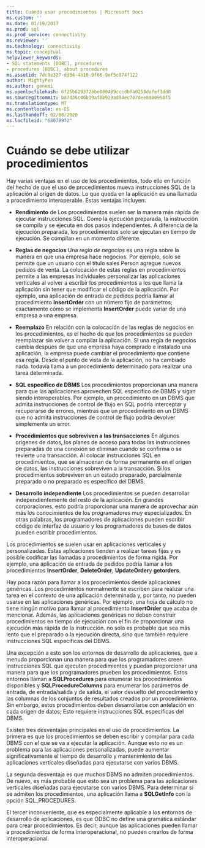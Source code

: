 ```yaml
---
title: Cuándo usar procedimientos | Microsoft Docs
ms.custom: ''
ms.date: 01/19/2017
ms.prod: sql
ms.prod_service: connectivity
ms.reviewer: ''
ms.technology: connectivity
ms.topic: conceptual
helpviewer_keywords:
- SQL statements [ODBC], procedures
- procedures [ODBC], about procedures
ms.assetid: 7dc9e327-dd54-4b10-9f66-9ef5c074f122
author: MightyPen
ms.author: genemi
ms.openlocfilehash: 6f25b629372bbe089489cccdbfa0258dafef3dd0
ms.sourcegitcommit: b87d36c46b39af8b929ad94ec707dee8800950f5
ms.translationtype: MT
ms.contentlocale: es-ES
ms.lasthandoff: 02/08/2020
ms.locfileid: "68078972"
---
```

# <a name="when-to-use-procedures"></a>Cuándo se debe utilizar procedimientos
Hay varias ventajas en el uso de los procedimientos, todo ello en función del hecho de que el uso de procedimientos mueva instrucciones SQL de la aplicación al origen de datos. Lo que queda en la aplicación es una llamada a procedimiento interoperable. Estas ventajas incluyen:  
  
-   **Rendimiento** de Los procedimientos suelen ser la manera más rápida de ejecutar instrucciones SQL. Como la ejecución preparada, la instrucción se compila y se ejecuta en dos pasos independientes. A diferencia de la ejecución preparada, los procedimientos solo se ejecutan en tiempo de ejecución. Se compilan en un momento diferente.  
  
-   **Reglas de negocios** Una *regla de negocios* es una regla sobre la manera en que una empresa hace negocios. Por ejemplo, solo se permite que un usuario con el título sales Person agregue nuevos pedidos de venta. La colocación de estas reglas en procedimientos permite a las empresas individuales personalizar las aplicaciones verticales al volver a escribir los procedimientos a los que llama la aplicación sin tener que modificar el código de la aplicación. Por ejemplo, una aplicación de entrada de pedidos podría llamar al procedimiento **InsertOrder** con un número fijo de parámetros; exactamente cómo se implementa **InsertOrder** puede variar de una empresa a una empresa.  
  
-   **Reemplazo** En relación con la colocación de las reglas de negocios en los procedimientos, es el hecho de que los procedimientos se pueden reemplazar sin volver a compilar la aplicación. Si una regla de negocios cambia después de que una empresa haya comprado e instalado una aplicación, la empresa puede cambiar el procedimiento que contiene esa regla. Desde el punto de vista de la aplicación, no ha cambiado nada. todavía llama a un procedimiento determinado para realizar una tarea determinada.  
  
-   **SQL específico de DBMS** Los procedimientos proporcionan una manera para que las aplicaciones aprovechen SQL específico de DBMS y sigan siendo interoperables. Por ejemplo, un procedimiento en un DBMS que admita instrucciones de control de flujo en SQL podría interceptar y recuperarse de errores, mientras que un procedimiento en un DBMS que no admita instrucciones de control de flujo podría devolver simplemente un error.  
  
-   **Procedimientos que sobreviven a las transacciones** En algunos orígenes de datos, los planes de acceso para todas las instrucciones preparadas de una conexión se eliminan cuando se confirma o se revierte una transacción. Al colocar instrucciones SQL en procedimientos, que se almacenan de forma permanente en el origen de datos, las instrucciones sobreviven a la transacción. Si los procedimientos sobreviven en un estado preparado, parcialmente preparado o no preparado es específico del DBMS.  
  
-   **Desarrollo independiente** Los procedimientos se pueden desarrollar independientemente del resto de la aplicación. En grandes corporaciones, esto podría proporcionar una manera de aprovechar aún más los conocimientos de los programadores muy especializados. En otras palabras, los programadores de aplicaciones pueden escribir código de interfaz de usuario y los programadores de bases de datos pueden escribir procedimientos.  
  
 Los procedimientos se suelen usar en aplicaciones verticales y personalizadas. Estas aplicaciones tienden a realizar tareas fijas y es posible codificar las llamadas a procedimientos de forma rígida. Por ejemplo, una aplicación de entrada de pedidos podría llamar a los procedimientos **InsertOrder**, **DeleteOrder**, **UpdateOrder**y **getorders**.  
  
 Hay poca razón para llamar a los procedimientos desde aplicaciones genéricas. Los procedimientos normalmente se escriben para realizar una tarea en el contexto de una aplicación determinada y, por tanto, no pueden usarse en las aplicaciones genéricas. Por ejemplo, una hoja de cálculo no tiene ningún motivo para llamar al procedimiento **InsertOrder** que acaba de mencionar. Además, las aplicaciones genéricas no deben construir procedimientos en tiempo de ejecución con el fin de proporcionar una ejecución más rápida de la instrucción. no solo es probable que sea más lento que el preparado o la ejecución directa, sino que también requiere instrucciones SQL específicas del DBMS.  
  
 Una excepción a esto son los entornos de desarrollo de aplicaciones, que a menudo proporcionan una manera para que los programadores creen instrucciones SQL que ejecuten procedimientos y puedan proporcionar una manera para que los programadores prueben los procedimientos. Estos entornos llaman a **SQLProcedures** para enumerar los procedimientos disponibles y **SQLProcedureColumns** para enumerar los parámetros de entrada, de entrada/salida y de salida, el valor devuelto del procedimiento y las columnas de los conjuntos de resultados creados por un procedimiento. Sin embargo, estos procedimientos deben desarrollarse con antelación en cada origen de datos; Esto requiere instrucciones SQL específicas del DBMS.  
  
 Existen tres desventajas principales en el uso de procedimientos. La primera es que los procedimientos se deben escribir y compilar para cada DBMS con el que se va a ejecutar la aplicación. Aunque esto no es un problema para las aplicaciones personalizadas, puede aumentar significativamente el tiempo de desarrollo y mantenimiento de las aplicaciones verticales diseñadas para ejecutarse con varios DBMS.  
  
 La segunda desventaja es que muchos DBMS no admiten procedimientos. De nuevo, es más probable que esto sea un problema para las aplicaciones verticales diseñadas para ejecutarse con varios DBMS. Para determinar si se admiten los procedimientos, una aplicación llama a **SQLGetInfo** con la opción SQL_PROCEDURES.  
  
 El tercer inconveniente, que es especialmente aplicable a los entornos de desarrollo de aplicaciones, es que ODBC no define una gramática estándar para crear procedimientos. Es decir, aunque las aplicaciones pueden llamar a procedimientos de forma interoperacional, no pueden crearlos de forma interoperacional.
